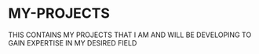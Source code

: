 # MY-PROJECTS
THIS CONTAINS MY PROJECTS THAT I AM AND WILL BE DEVELOPING TO GAIN EXPERTISE IN MY DESIRED FIELD
